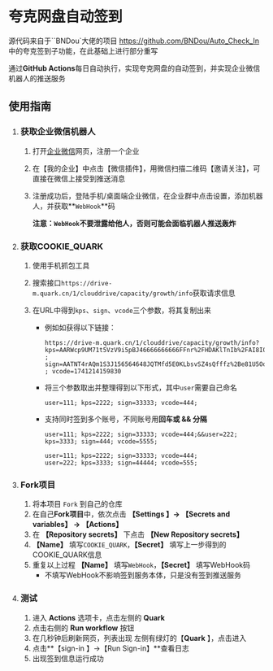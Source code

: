 # 夸克网盘自动签到

源代码来自于``BNDou`大佬的项目 https://github.com/BNDou/Auto_Check_In 中的夸克签到子功能，在此基础上进行部分重写

通过**GitHub Actions**每日自动执行，实现夸克网盘的自动签到，并实现企业微信机器人的推送服务



## 使用指南

1. ### 获取企业微信机器人

   1. 打开[企业微信](https://work.weixin.qq.com/)网页，注册一个企业

   2. 在【我的企业】中点击【微信插件】，用微信扫描二维码【邀请关注】，可直接在微信上接受到推送消息

   3. 注册成功后，登陆手机/桌面端企业微信，在企业群中点击设置，添加机器人，并获取**`WebHook`**码

      **注意：`WebHook`不要泄露给他人，否则可能会面临机器人推送轰炸**
      
      

3. ### 获取COOKIE_QUARK

   1. 使用手机抓包工具

   2. 搜索接口`https://drive-m.quark.cn/1/clouddrive/capacity/growth/info`获取请求信息

   3. 在URL中得到`kps`、`sign`、`vcode`三个参数，将其复制出来

      - 例如如获得以下链接：

        ```
        https://drive-m.quark.cn/1/clouddrive/capacity/growth/info?kps=AARWcp9UM71t5VzV9i5pBJ46666666666FFnr%2FHDAKlTnIb%2FAI8I0cWt%2B89iAR6%2BJfMwbXCP9vhae%2F2nwBeYEKnA%3D%3D ; sign=AATNT4rAQm1S3J156564648JQTMfd5E0KLbsvSZ4sQfffz%2Be81U5OojkcIQ8%3D ; vcode=1741214159830
        ```

      - 将三个参数取出并整理得到以下形式，其中`user`需要自己命名

        ```
        user=111; kps=2222; sign=33333; vcode=444;
        ```

      - 支持同时签到多个账号，不同账号用**回车或 && 分隔**

        ```
        user=111; kps=2222; sign=33333; vcode=444;&&user=222; kps=3333; sign=444; vcode=5555;
        ```

        ```
        user=111; kps=2222; sign=33333; vcode=444;
        user=222; kps=3333; sign=44444; vcode=555;
        ```


   

4. ### Fork项目

   1. 将本项目 `Fork` 到自己的仓库
   2. 在自己**Fork项目**中，依次点击 **【Settings 】-> 【Secrets and variables】 -> 【Actions】**
   3. 在 **【Repository secrets】** 下点击 **【New Repository secrets】**
   4. **【Name】** 填写`COOKIE_QUARK`，**【Secret】** 填写上一步得到的COOKIE_QUARK信息
   5. 重复以上过程 **【Name】** 填写`WebHook`，**【Secret】** 填写WebHook码
      - 不填写WebHook不影响签到服务本体，只是没有签到推送服务


   

5. ### 测试

   1. 进入 **Actions** 选项卡，点击左侧的 **Quark** 
   2. 点击右侧的 **Run workflow** 按钮
   3. 在几秒钟后刷新网页，列表出现 左侧有绿灯的【**Quark** 】，点击进入
   4. 点击**【sign-in 】->【Run Sign-in】**查看日志
   5. 出现签到信息运行成功
